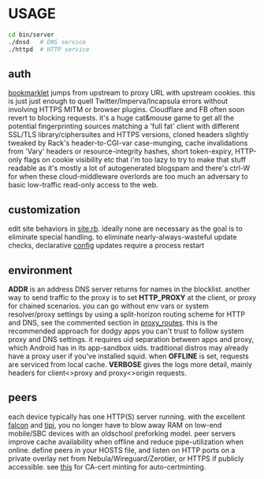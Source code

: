 # USAGE
``` sh
cd bin/server
./dnsd   # DNS service
./httpd  # HTTP service
```

## auth
[bookmarklet](config/bookmarklet) jumps from upstream to proxy URL with upstream cookies. this is just just enough to quell Twitter/Imperva/Incapsula errors without involving HTTPS MITM or browser plugins. Cloudflare and FB often soon revert to blocking requests. it's a huge cat&mouse game to get all the potential fingerprinting sources matching a 'full fat' client with different SSL/TLS library/ciphersuites and HTTPS versions, cloned headers slightly tweaked by Rack's header-to-CGI-var case-munging, cache invalidations from 'Vary' headers or resource-integrity hashes, short token-expiry, HTTP-only flags on cookie visibility etc that i'm too lazy to try to make that stuff readable as it's mostly a lot of autogenerated blogspam and there's ctrl-W for when these cloud-middleware overlords are too much an adversary to basic low-traffic read-only access to the web.

## customization
edit site behaviors in [site.rb](config/site.rb). ideally none are necessary as the goal is to eliminate special handling. to eliminate nearly-always-wasteful update checks, declarative [config](config/) updates require a process restart

## environment
**ADDR** is an address DNS server returns for names in the blocklist. another way to send traffic to the proxy is to set **HTTP_PROXY** at the client, or proxy for chained scenarios. you can go without env vars or system resolver/proxy settings by using a split-horizon routing scheme for HTTP and DNS, see the commented section in [proxy_routes](bin/proxy_routes). this is the recommended approach for dodgy apps you can't trust to follow system proxy and DNS settings. it requires uid separation between apps and proxy, which Android has in its app-sandbox uids. traditional distros may already have a proxy user if you've installed squid. when **OFFLINE** is set, requests are serviced from local cache. **VERBOSE** gives the logs more detail, mainly headers for client<>proxy and proxy<>origin requests.

## peers
each device typically has one HTTP(S) server running. with the excellent [falcon](https://github.com/socketry/falcon) and [tipi](https://github.com/digital-fabric/tipi), you no longer have to blow away RAM on low-end mobile/SBC devices with an oldschool preforking model. peer servers improve cache availability when offline and reduce pipe-utilization when online. define peers in your HOSTS file, and listen on HTTP ports on a private overlay net from Nebula/Wireguard/Zerotier, or HTTPS if publicly accessible. see [this](bin/certificate) for CA-cert minting for auto-certminting.